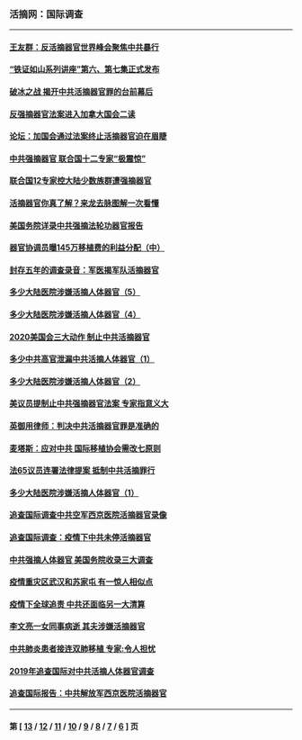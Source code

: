 ### 活摘网：国际调查
---
#### [王友群：反活摘器官世界峰会聚焦中共暴行](../../pages/nf5947/n13250738.md?01290430) 
#### [“铁证如山系列讲座”第六、第七集正式发布](../../pages/nf5947/n13106287.md?01290430) 
#### [破冰之战 揭开中共活摘器官罪的台前幕后](../../pages/nf5947/n13082457.md?01290430) 
#### [反强摘器官法案进入加拿大国会二读](../../pages/nf5947/n13033450.md?01290430) 
#### [论坛：加国会通过法案终止活摘器官迫在眉睫](../../pages/nf5947/n13029839.md?01290430) 
#### [中共强摘器官 联合国十二专家“极震惊”](../../pages/nf5947/n13024313.md?01290430) 
#### [联合国12专家控大陆少数族群遭强摘器官](../../pages/nf5947/n13023877.md?01290430) 
#### [活摘器官你真了解？来龙去脉图解一次看懂](../../pages/nf5947/n13013820.md?01290430) 
#### [美国务院详录中共强摘法轮功器官报告](../../pages/nf5947/n12944519.md?01290430) 
#### [器官协调员曝145万移植费的利益分配（中）](../../pages/nf5947/n12894547.md?01290430) 
#### [封存五年的调查录音：军医揭军队活摘器官](../../pages/nf5947/n12798692.md?01290430) 
#### [多少大陆医院涉嫌活摘人体器官（5）](../../pages/nf5947/n12768383.md?01290430) 
#### [多少大陆医院涉嫌活摘人体器官（4）](../../pages/nf5947/n12664434.md?01290430) 
#### [2020美国会三大动作 制止中共活摘器官](../../pages/nf5947/n12682004.md?01290430) 
#### [多少中共高官泄漏中共活摘人体器官（1）](../../pages/nf5947/n12671234.md?01290430) 
#### [多少大陆医院涉嫌活摘人体器官（2）](../../pages/nf5947/n12655589.md?01290430) 
#### [美议员提制止中共强摘器官法案 专家指意义大](../../pages/nf5947/n12630561.md?01290430) 
#### [英御用律师：判决中共活摘器官罪是准确的](../../pages/nf5947/n12580740.md?01290430) 
#### [麦塔斯：应对中共 国际移植协会需改七原则](../../pages/nf5947/n12514711.md?01290430) 
#### [法65议员连署法律提案 抵制中共活摘罪行](../../pages/nf5947/n12437047.md?01290430) 
#### [多少大陆医院涉嫌活摘人体器官（1）](../../pages/nf5947/n12414284.md?01290430) 
#### [追查国际调查中共空军西京医院活摘器官录像](../../pages/nf5947/n12348837.md?01290430) 
#### [追查国际调查：疫情下中共未停活摘器官](../../pages/nf5947/n12273415.md?01290430) 
#### [中共强摘人体器官 美国务院收录三大调查](../../pages/nf5947/n12181488.md?01290430) 
#### [疫情重灾区武汉和苏家屯 有一惊人相似点](../../pages/nf5947/n12150824.md?01290430) 
#### [疫情下全球追责 中共还面临另一大清算](../../pages/nf5947/n12070397.md?01290430) 
#### [李文亮一女同事病逝 其夫涉嫌活摘器官](../../pages/nf5947/n11957882.md?01290430) 
#### [中共肺炎患者接连双肺移植 专家:令人担忧](../../pages/nf5947/n11945516.md?01290430) 
#### [2019年追查国际对中共活摘人体器官调查](../../pages/nf5947/n11917733.md?01290430) 
#### [追查国际报告：中共解放军西京医院活摘器官](../../pages/nf5947/n11838359.md?01290430) 

---
#### 第 [ [13](./13.md?01290430) / [12](./12.md?01290430) / [11](./11.md?01290430) / [10](./10.md?01290430) / [9](./9.md?01290430) / [8](./8.md?01290430) / [7](./7.md?01290430) / [6](./6.md?01290430) ] 页
